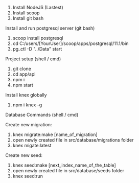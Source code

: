 1) Install NodeJS (Lastest)
2) Install scoop
3) Install git bash

Install and run postgresql server (git bash)
1) scoop install postgresql
2) cd C:/users/[YourUser]/scoop/apps/postgresql/11.1/bin
3) pg_ctl -D "../Data" start

Project setup (shell / cmd)
1) git clone 
2) cd app/api
3) npm i
4) npm start

Install knex globally
1) npm i knex -g

Database Commands (shell / cmd)

Create new migration:
1) knex migrate:make [name_of_migration]
2) open newly created file in src/database/migrations folder
3) knex migate:latest

Create new seed:
1) knex seed:make [next_index_name_of_the_table]
2) open newly created file in src/database/seeds folder
3) knex seed:run
